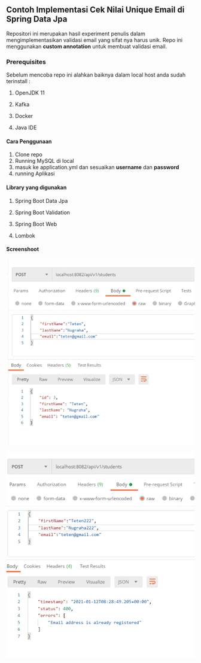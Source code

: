 ## **Contoh Implementasi Cek Nilai Unique Email di Spring Data Jpa**

Repositori ini merupakan hasil experiment penulis dalam mengimplementasikan validasi email yang sifat nya harus unik. Repo ini menggunakan **custom annotation** untuk membuat validasi email.



### Prerequisites

Sebelum mencoba repo ini alahkan baiknya dalam local host anda sudah terinstall :

1. OpenJDK 11

2. Kafka

3. Docker

4. Java IDE

   

#### Cara Penggunaan

1. Clone repo
2. Running MySQL di local 
3. masuk ke application.yml dan sesuaikan **username** dan **password**
4. running Aplikasi



#### Library yang digunakan

1. Spring Boot Data Jpa

2. Spring Boot Validation

3. Spring Boot Web

4. Lombok

   

#### **Screenshoot**

![success](images/success.PNG "postgreadmin-login")



![failed](images/failed.PNG "postgreadmin-login")